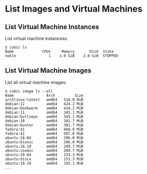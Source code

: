 # List Images and Virtual Machines

## List Virtual Machine Instances

List virtual machine instancess:
```
$ cubic ls
Name             CPUs     Memory       Disk  State
noble               1    1.0 GiB    2.0 GiB  STOPPED
```

## List Virtual Machine Images

List all virtual machine images:
```
$ cubic image ls --all
Name               Arch         Size   
archlinux:latest   amd64   516.0 MiB   
debian:12          amd64   424.2 MiB   
debian:bookworm    amd64   424.2 MiB   
debian:11          amd64   345.1 MiB   
debian:bullseye    amd64   345.1 MiB   
debian:10          amd64   301.7 MiB   
debian:buster      amd64   301.7 MiB   
fedora:41          amd64   468.9 MiB   
fedora:42          amd64   507.6 MiB   
ubuntu:18.04       amd64   206.0 MiB   
ubuntu:bionic      amd64   206.0 MiB   
ubuntu:18.10       amd64   289.7 MiB   
ubuntu:cosmic      amd64   289.7 MiB   
ubuntu:19.04       amd64   153.3 MiB   
ubuntu:disco       amd64   153.3 MiB   
ubuntu:19.10       amd64   193.1 MiB   
...
```
